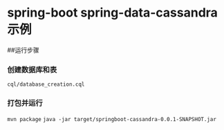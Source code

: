 # spring-boot spring-data-cassandra示例

##运行步骤

### 创建数据库和表
`cql/database_creation.cql`

### 打包并运行
`mvn package`
`java -jar target/springboot-cassandra-0.0.1-SNAPSHOT.jar`